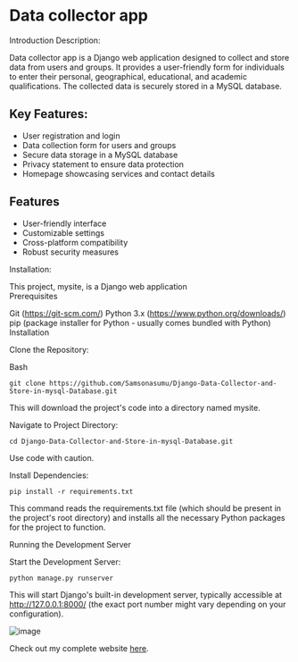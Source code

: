  
# Data collector app

Introduction
Description:

 Data collector app is a Django web application designed to collect and store data from users and groups. It provides a user-friendly form for individuals to enter their personal, geographical, educational, and academic qualifications. The collected data is securely stored in a MySQL database.

## Key Features:

- User registration and login
- Data collection form for users and groups
- Secure data storage in a MySQL database
- Privacy statement to ensure data protection
- Homepage showcasing services and contact details



## Features

- User-friendly interface
- Customizable settings
- Cross-platform compatibility
- Robust security measures


Installation:


This project, mysite, is a Django web application  
Prerequisites

Git (https://git-scm.com/)
Python 3.x (https://www.python.org/downloads/)
pip (package installer for Python - usually comes bundled with Python)
Installation

Clone the Repository:

Bash
```
git clone https://github.com/Samsonasumu/Django-Data-Collector-and-Store-in-mysql-Database.git
```

 
This will download the project's code into a directory named mysite.

Navigate to Project Directory:

```
cd Django-Data-Collector-and-Store-in-mysql-Database.git

```

Use code with caution.

Install Dependencies:

```
pip install -r requirements.txt
```

This command reads the requirements.txt file (which should be present in the project's root directory) and installs all the necessary Python packages for the project to function.

Running the Development Server

Start the Development Server:

```
python manage.py runserver
```

This will start Django's built-in development server, typically accessible at http://127.0.0.1:8000/ (the exact port number might vary depending on your configuration).



![image](https://github.com/user-attachments/assets/08c38e9a-28dc-4443-9aac-3cd8e642d113)


Check out my complete website [here](https://samson26.pythonanywhere.com/).
